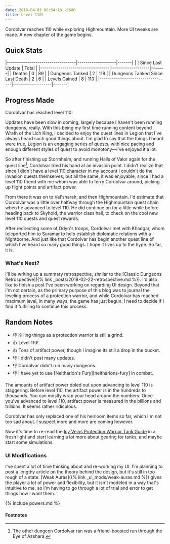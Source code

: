 ```yaml
---
date: 2018-04-03 08:34:18 -0600
title: Level 110!
---
```

Cordolvar reaches 110 while exploring Highmountain. More UI tweaks are made. A new chapter of the game begins.

## Quick Stats

|----------------------------------|-------------------|-------|
|                                  | Since Last Update | Total |
|----------------------------------|-------------------|-------|
| Deaths                           | 0                 | 89    |
| Dungeons Tanked                  | 2                 | 118   |
| Dungeons Tanked Since Last Death | 2                 | 6     |
| Levels Gained                    | 8                 | 110   |
|----------------------------------|-------------------|-------|

## Progress Made

Cordolvar has reached level 110!

Updates have been slow in coming, largely because I haven't been running dungeons, really. With this being my first time running content beyond Wrath of the Lich King, I decided to enjoy the quest lines in Legion that I've always heard such good things about. I'm glad to say that the things I heard were true, Legion is an engaging series of quests, with nice pacing and enough different styles of quest to avoid monotony—I've enjoyed it a lot.

So after finishing up Stormheim, and running Halls of Valor again for the quest line[^1], Cordolvar tried his hand at an invasion point. I didn't realize that since I didn't have a level 110 character in my account I couldn't do the invasion quests themselves, but all the same, it was enjoyable, since I had a level 110 friend with me whom was able to ferry Cordolvar around, picking up flight points and artifact power.

From there it was on to Val'sharah, and then Highmountain. I'd estimate that Cordolvar was a little over halfway through the Highmountain quest chain when he advanced to level 110. He did continue on for a little while before heading back to Skyhold, the warrior class hall, to check on the cool new level 110 quests and quest rewards.

After redirecting some of Odyn's troops, Cordolvar met with Khadgar, whom teleported him to Suramar to help establish diplomatic relations with a Nightborne. And just like that Cordolvar has begin another quest line of which I've heard so many good things. I hope it lives up to the hype. So far, it is.

### What's Next?

I'll be writing up a summary retrospective, similar to the [Classic Dungeons Retrospective]({% link _posts/2018-02-22-retrospective.md %}). I'd also like to finish a post I've been working on regarding UI design. Beyond that I'm not certain, as the primary purpose of this blog was to journal the leveling process of a protection warrior, and while Cordolvar has reached maximum level, in many ways, the game has just begun. I need to decide if I find it fulfilling to continue this process.

## Random Notes

* &#x1f44e; Killing things as a protection warrior is still a grind.
* &#x1f44d; Level 110!
* &#x1f44d; Tons of artifact power, though I imagine its still a drop in the bucket.
* &#x1f44e; I didn't post many updates.
* &#x1f44e; Cordolvar didn't run many dungeons.
* &#x1f44e; I have yet to use [Neltharion's Fury][neltharions-fury] in combat.

The amounts of artifact power doled out upon advancing to level 110 is staggering. Before level 110, the artifact power is in the hundreds to thousands. You can mostly wrap your head around the numbers. Once you've advanced to level 110, artifact power is measured in the billions and trillions. It seems rather ridiculous.

Cordolvar has only replaced one of his heirloom items so far, which I'm not too sad about. I suspect more and more are coming however.

Now it's time to re-read the [Icy Veins Protection Warrior Tank Guide](https://www.icy-veins.com/wow/protection-warrior-pve-tank-guide) in a fresh light and start learning a lot more about gearing for tanks, and maybe start some simulations.

### UI Modifications

I've spent a lot of time thinking about and re-working my UI. I'm planning to post a lengthy article on the theory behind the design, but it's still in too rough of a state. [Weak Auras]({% link _ui_mods/weak-auras.md %}) gives the player a lot of power and flexibility, but it isn't modeled in a way that's intuitive to me, so I'm having to go through a lot of trial and error to get things how I want them.

{% include powers.md %}

#### Footnotes

[^1]: The other dungeon Cordolvar ran was a friend-boosted run through the Eye of Azshara.
